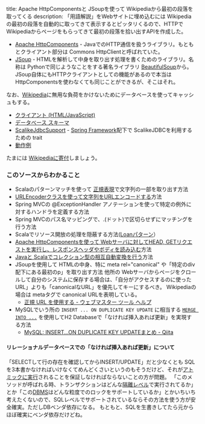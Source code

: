 title: Apache HttpComponentsと JSoupを使って Wikipediaから最初の段落を取ってくる
description: 「用語解説」をWebサイトに埋め込むには Wikipediaの最初の段落を自動的に取ってきて表示するとピッタリくるので、HTTPで Wikipediaからページをもらってきて最初の段落を拾い出すAPIを作成した。

- [Apache HttpComponents](http://hc.apache.org/) - JavaでのHTTP通信を扱うライブラリ。もともとクライアント部分は Commons HttpClientと呼ばれていた。
- [JSoup](http://jsoup.org/) - HTMLを解析して中身を取り出す処理を書くためのライブラリ。名称は Pythonで同じようなことをする著名ライブラリ [BeautifulSoup](http://www.crummy.com/software/BeautifulSoup/)から。
  JSoup自体にもHTTPクライアントとしての機能があるので本当は HttpComponentsを使わなくても同じことができるが、そこはそれ。

なお、[Wikipedia](http://ja.wikipedia.org/wiki/ウィキペディア)に無用な負荷をかけないためにデータベースを使ってキャッシュもする。

- [クライアント (HTML/JavaScript)](${contextRoot}/src/examples/webapp/wikipedia.html)
- [データベース スキーマ](${contextRoot}/src/examples/resources/db/migration/V0002__Wikipedia_cache.sql)
- [ScalikeJdbcSupport](${contextRoot}/src/main/scala/com/walbrix/spring/ScalikeJdbcSupport.scala) - [Spring Framework](http://ja.wikipedia.org/wiki/Spring_Framework)配下で ScalikeJDBCを利用するための trait
- [動作例](${contextRoot}/wikipedia.html)

たまには <a href="https://donate.wikimedia.org">Wikipediaに寄付</a>しましょう。

### このソースからわかること

- Scalaのパターンマッチを使って [正規表現](http://ja.wikipedia.org/wiki/正規表現)で文字列の一部を取り出す方法
- [URLEncoderクラスを使って文字列をURLエンコードする](http://docs.oracle.com/javase/jp/7/api/java/net/URLEncoder.html#encode%28java.lang.String,%20java.lang.String%29)方法
- Spring MVCの @ExceptionHandler アノテーションを使って特定の例外に対するハンドラを定義する方法
- Spring MVCのパス名マッピングで、.(ドット)で区切らせずにマッチングを行う方法
- Scalaでリソース開放の処理を隠蔽する方法([Loanパターン](http://www.ne.jp/asahi/hishidama/home/tech/scala/sample/using.html)）
- [Apache HttpComponentsを使って Webサーバに対してHEAD, GETリクエストを実行し、レスポンスヘッダやボディを読み込む](http://hc.apache.org/httpcomponents-client-ga/tutorial/html/fundamentals.html#d5e49)方法
- [Javaと Scalaでコレクション型の相互自動変換を行う](http://docs.scala-lang.org/ja/overviews/collections/conversions-between-java-and-scala-collections.html)方法
- JSoupを使用して HTMLの中身、特に meta rel="canonical" や「特定のdiv配下にある最初のp」を取り出す方法
  他所の Webサーバからページをクロールして自分のシステムに保存する場合は、「自分がアクセスするのに使ったURL」よりも「canonicalなURL」を優先してキーにするべき。
  Wikipediaの場合は metaタグで canonical URLを表明している。
    - [正規 URL を使用する - ウェブマスター ツール ヘルプ](https://support.google.com/webmasters/answer/139066?hl=ja)
- MySQLでいう所の ```INSERT ... ON DUPLICATE KEY UPDATE``` に相当する [```MERGE INTO ...```](http://www.h2database.com/html/grammar.html#merge) を使用してH2 Databaseで「なければ挿入あれば更新」を実現する方法
    - [MySQL: INSERT...ON DUPLICATE KEY UPDATEまとめ - Qiita](http://qiita.com/yuzroz/items/f0eccf847b2ea42f885f)

#### リレーショナルデータベースでの「なければ挿入あれば更新」について

「SELECTして行の存在を確認してからINSERT/UPDATE」だと少なくとも SQLを3本書かなければいけなくてめんどくさいというのもそうだけど、それが[アトミックに実行](http://ja.wikipedia.org/wiki/不可分操作)されることを保証しなければならないことの方が問題。
「このメソッドが呼ばれる時、トランザクションはどんな[隔離レベル](http://ja.wikipedia.org/wiki/トランザクション分離レベル)で実行されてるか」とか「この[DBMS](http://ja.wikipedia.org/wiki/データベース管理システム)はどんな粒度でのロックをサポートしているか」とかいちいち考えたくないので、SQLレベルでサポートされているならその方法を使う方が安全確実。ただしDBベンダ依存になる。
もともと、SQLを生書きしてたら元からほぼ確実にベンダ依存だけどね。